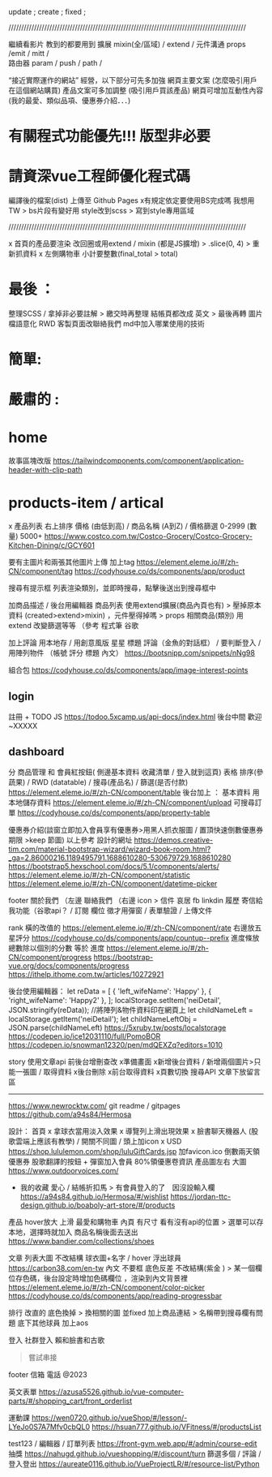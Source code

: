 update    ;
create   ;
fixed  ;

 /////////////////////////////////////////////////////////////////////////////////////////////

繼續看影片 教到的都要用到
擴展 mixin(全/區域) /  extend / 
元件溝通 props /emit / mitt /  
路由器  param / push / path / 

 “接近實際運作的網站” 經營，以下部分可先多加強
網頁主要文案 (怎麼吸引用戶在這個網站購買)
產品文案可多加調整 (吸引用戶買該產品)
網頁可增加互動性內容 (我的最愛、類似品項、優惠券介紹．．．)

# 有關程式功能優先!!! 版型非必要
# 請資深vue工程師優化程式碼

編譯後的檔案(dist) 上傳至 Github Pages
x有規定依定要使用BS完成嗎 我想用TW > bs片段有變好用 style改到scss > 寫到style專用區域



 /////////////////////////////////////////////////////////////////////////////////////////////

x 首頁的產品要渲染 改回圈或用extend / mixin (都是JS擴增) >  .slice(0, 4) > 重新抓資料
x 左側購物車 小計要整數(final_total > total)

# 最後 ：
整理SCSS / 拿掉非必要註解 > 繳交時再整理 
結帳頁都改成 英文 > 最後再轉
圖片檔語意化
RWD
客製頁面改聯絡我們
md中加入哪業使用的技術


# 簡單:


 
# 嚴肅的 :



# home
故事區塊改版
https://tailwindcomponents.com/component/application-header-with-clip-path

# products-item / artical  
x 產品列表 右上排序 價格 (由低到高) / 商品名稱 (A到Z) /
價格篩選 0-2999  (數量) 5000+
https://www.costco.com.tw/Costco-Grocery/Costco-Grocery-Kitchen-Dining/c/GCY601

要有主圖片和兩張其他圖片上傳
加上tag
https://element.eleme.io/#/zh-CN/component/tag
https://codyhouse.co/ds/components/app/product

搜尋有提示框
列表渲染類別，並即時搜尋，點擊後送出到搜尋框中

加商品描述 / 後台用編輯器
商品列表 使用extend擴展(商品內頁也有) > 壓掉原本資料 (created>extend>mixin) ，元件壓得掉嗎 > props
相關商品(類別) 用extend 改變篩選等等 （參考 程式筆 谷歌

加上評論 用本地存 / 用創意風版 星星 標題 評論（金魚的對話框） / 要判斷登入 / 用陣列物件 （帳號 評分 標題 內文） 
https://bootsnipp.com/snippets/nNg98

組合包
https://codyhouse.co/ds/components/app/image-interest-points


## login
註冊 + TODO JS
https://todoo.5xcamp.us/api-docs/index.html
後台中間 歡迎~XXXXX

## dashboard
分 商品管理 和 會員紅按鈕(  側邊基本資料 收藏清單 / 登入就到這頁) 
表格 排序(參蔬果) / RWD (datatable) / 搜尋(產品名) / 篩選(是否付款)
https://element.eleme.io/#/zh-CN/component/table
後台加上 ：
基本資料 用本地儲存資料
https://element.eleme.io/#/zh-CN/component/upload
可搜尋訂單
https://codyhouse.co/ds/components/app/property-table

優惠券介紹(談窗立即加入會員享有優惠券>用黑人抓衣服圖  / 置頂快速倒數優惠券期限 >keep 節圖)
以上參考 設計的網址
https://demos.creative-tim.com/material-bootstrap-wizard/wizard-book-room.html?_ga=2.86000216.1189495791.1688610280-530679729.1688610280
https://bootstrap5.hexschool.com/docs/5.1/components/alerts/
https://element.eleme.io/#/zh-CN/component/statistic
https://element.eleme.io/#/zh-CN/component/datetime-picker

footer
關於我們 （左邊
聯絡我們 （右邊 icon > 信件 哀居 fb linkdin 履歷 
寄信給我功能（谷歌api？  / 訂閱 欄位
徵才用彈窗 / 表單驗證 / 上傳文件

rank
橫的改值的
https://element.eleme.io/#/zh-CN/component/rate
右邊放五星評分
https://codyhouse.co/ds/components/app/countup--prefix
進度條放總數除以個別的分數 等於 進度
https://element.eleme.io/#/zh-CN/component/progress
https://bootstrap-vue.org/docs/components/progress
https://ithelp.ithome.com.tw/articles/10272921


後台使用編輯器：
let reData = [
    { 'left_wifeName': 'Happy' },
    { 'right_wifeName': 'Happy2' },
];
localStorage.setItem('neiDetail', JSON.stringify(reData));
//將陣列&物件資料印在網頁上
let childNameLeft = localStorage.getItem('neiDetail');
let childNameLeftObj = JSON.parse(childNameLeft) 
https://5xruby.tw/posts/localstorage
https://codepen.io/ice12031110/full/PomoBOR
https://codepen.io/snowman12320/pen/mdQEXZq?editors=1010

story
使用文章api 前後台增刪查改
x準備畫面 x新增後台資料 / 新增兩個圖片>只能一張圖 / 取得資料 x後台刪除 x前台取得資料 x頁數切換
搜尋API
文章下放留言區


---------------------
https://www.newrocktw.com/
git readme / gitpages https://github.com/a94s84/Hermosa

設計：
首頁 
x 拿球衣當用淡入效果
x 導覽列上滑出現效果
x 臉書聊天機器人 (股歌雲端上應該有教學) / 開關不同圖 / 頭上加icon
x USD
https://shop.lululemon.com/shop/luluGiftCards.jsp
加favicon.ico
倒數兩天領優惠券 
股歌翻譯的按鈕
+
彈窗加入會員  80%領優惠卷資訊 
產品圖左右 大圖
https://www.outdoorvoices.com/
+ 我的收藏 愛心 / 結帳折扣馬 > 有會員登入的了　因沒設輸入欄
https://a94s84.github.io/Hermosa/#/wishlist
https://jordan-ttc-design.github.io/boaboly-art-store/#/products

產品
hover放大
上滑 最愛和購物車
內頁
有尺寸 看有沒有api的位置 > 選單可以存本地，選擇時就加入 商品名稱後面去送出
https://www.bandier.com/collections/shoes

文章
列表大圖
不改結構 球衣圖+名字 / hover 浮出球員
https://carbon38.com/en-tw
內文
不要框 底色反差 不改結構(紫金 ) > 某一個欄位存色碼，後台設定時增加色碼欄位 ，渲染到內文背景裡
https://element.eleme.io/#/zh-CN/component/color-picker
https://codyhouse.co/ds/components/app/reading-progressbar

排行
改直的
底色換掉 > 換相關的圖 並fixed 
加上商品連結  > 名稱帶到搜尋欄有問題
底下其他球員
加上aos

登入 社群登入 賴和臉書和古歌
> 嘗試串接 

footer
信箱 電話 @2023

英文表單
https://azusa5526.github.io/vue-computer-parts/#/shopping_cart/front_orderlist

運動課
https://wen0720.github.io/vueShop/#/lesson/-LYeJo0S7A7Mfv0cbQL0
https://hsuan777.github.io/VFitness/#/productsList

test123  / 編輯器 / 訂單列表
https://front-gym.web.app/#/admin/course-edit
抽獎
https://nahugd.github.io/vueshopping/#/discount/turn
篩選多個 / 評論 /登入登出
https://aureate0116.github.io/VueProjectLR/#/resource-list/Python

